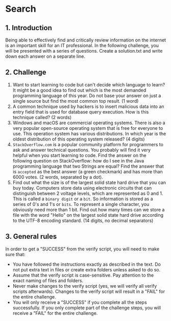 # Search

## 1. Introduction

Being able to effectively find and critically review information on the internet is an important skill for an IT professional. In the following challenge, you will be presented with a series of questions. Create a solution.txt and write down each answer on a separate line.

## 2. Challenge

1. Want to start learning to code but can't decide which language to learn? It might be a good idea to find out which is the most demanded programming language of this year. Do not base your answer on just a single source but find the most common top result. (1 word)
1. A common technique used by hackers is to insert malicious data into an entry field that is used for database query execution. How is this technique called? (2 words)
1. Windows and macOS are commercial operating systems. There is also a very popular open-source operating system that is free for everyone to use. This operation system has various distributions. In which year is the oldest distribution of this operating system released? (4 digits)
1. `StackOverflow.com` is a popular community platform for programmers to ask and answer technical questions. You probably will find it very helpful when you start learning to code. Find the answer on the following question on StackOverflow: how do I see in the Java programming language that two Strings are equal? Find the answer that is `accepted` as the best answer (a green checkmark) and has more than 6000 votes. (2 words, separated by a dot).
1. Find out what the size is of the largest solid state hard drive that you can buy today. Computers store data using electronic circuits that can distinguish between 2 voltage levels, which are represented as 0 and 1. This is called a `binary digit` or a `bit`. So information is stored as a series of 0's and 1's or `bits`. To represent a single character, you obviously need more than 1 bit. Find out how many times can we store a file with the word "Hello" on the largest solid state hard drive according to the UTF-8 encoding standard. (14 digits, no decimal separators)

## 3. General rules

In order to get a "SUCCESS" from the verify script, you will need to make sure that:

-   You have followed the instructions exactly as described in the text. Do not put extra text in files or create extra folders unless asked to do so.
-   Assume that the verify script is case-sensitive. Pay attention to the exact naming of files and folders.
-   Never make changes to the verify script (yes, we will verify all verify scripts afterwards). Changes to the verify script will result in a "FAIL" for the entire challenge.
-   You will only receive a "SUCCESS" if you complete all the steps successfully. If you only complete part of the challenge steps, you will receive a "FAIL" for the entire challenge.
